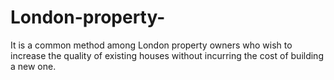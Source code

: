 # London-property-
It is a common method among London property owners who wish to increase the quality of existing houses without incurring the cost of building a new one.
